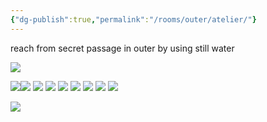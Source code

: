 ```yaml
---
{"dg-publish":true,"permalink":"/rooms/outer/atelier/"}
---
```


reach from secret passage in outer by using still water 

![](https://i.imgur.com/6z0zVY7.jpeg)

![](https://i.imgur.com/Rn8ebsP.jpeg)![](https://i.imgur.com/Ba7aAze.jpeg)
![](https://i.imgur.com/DTXJVVz.jpeg)
![](https://i.imgur.com/bwlKXwT.jpeg)
![](https://i.imgur.com/C6pEN2F.jpeg)
![](https://i.imgur.com/dJOoDq5.jpeg)
![](https://i.imgur.com/9620D8l.jpeg)
![](https://i.imgur.com/BChcalo.jpeg)
![](https://i.imgur.com/JiPy13E.jpeg)

![](https://i.imgur.com/MEoverU.jpeg)
